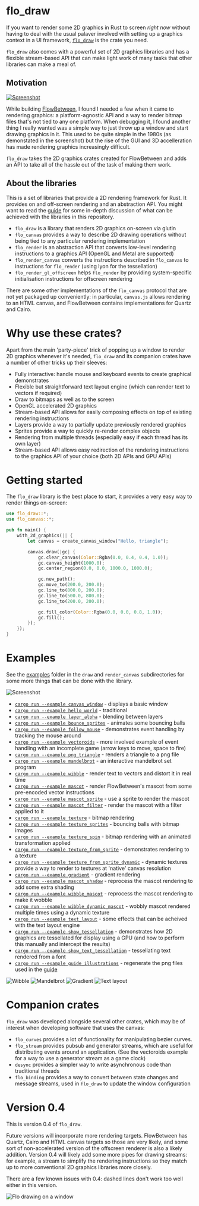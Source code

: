 # flo_draw

If you want to render some 2D graphics in Rust to screen *right now* without having to deal with the usual palaver involved with setting up 
a graphics context in a UI framework, [`flo_draw`](https://crates.io/crates/flo_draw) is the crate you need.

`flo_draw` also comes with a powerful set of 2D graphics libraries and has a flexible stream-based API that can make light work of many
tasks that other libraries can make a meal of.

## Motivation

[![Screenshot](./draw/images/beeb.png)](https://bbcmic.ro/#%7B%22v%22%3A1%2C%22program%22%3A%22MODE%200%5CnMOVE%20128%2C%20128%5CnMOVE%201280-128%2C%20128%5CnPLOT%2085%2C%201280%2F2%2C%201024-128%5CnA%24%20%3D%20GET%24%22%7D)

While building [FlowBetween](https://github.com/logicalshift/FlowBetween/), I found I needed a few when it came to rendering graphics:
a platform-agnostic API and a way to render bitmap files that's not tied to any one platform. When debugging it, I found another thing
I really wanted was a simple way to just throw up a window and start drawing graphics in it. This used to be quite simple in the 1980s
(as demonstated in the screenshot) but the rise of the GUI and 3D accelleration has made rendering graphics increasingly difficult.

`flo_draw` takes the 2D graphics crates created for FlowBetween and adds an API to take all of the hassle out of the task of making
them work.

## About the libraries

This is a set of libraries that provide a 2D rendering framework for Rust. It provides on and off-screen rendering and
an abstraction API. You might want to read the [guide](draw/GUIDE.md) for some in-depth discussion of what can be achieved
with the libraries in this repository.

* `flo_draw` is a library that renders 2D graphics on-screen via glutin
* `flo_canvas` provides a way to describe 2D drawing operations without being tied to any particular rendering implementation
* `flo_render` is an abstraction API that converts low-level rendering instructions to a graphics API (OpenGL and Metal are supported)
* `flo_render_canvas` converts the instructions described in `flo_canvas` to instructions for `flo_render` (using lyon for the tessellation)
* `flo_render_gl_offscreen` helps `flo_render` by providing system-specific initialisation instructions for offscreen rendering

There are some other implementations of the `flo_canvas` protocol that are not yet packaged up conveniently: in particular,
`canvas.js` allows rendering to an HTML canvas, and FlowBetween contains implementations for Quartz and Cairo.

# Why use these crates?

Apart from the main 'party-piece' trick of popping up a window to render 2D graphics whenever it's needed, `flo_draw` and its companion
crates have a number of other tricks up their sleeves:

* Fully interactive: handle mouse and keyboard events to create graphical demonstrates
* Flexible but straightforward text layout engine (which can render text to vectors if required)
* Draw to bitmaps as well as to the screen
* OpenGL accelerated 2D graphics
* Stream-based API allows for easily composing effects on top of existing rendering instructions
* Layers provide a way to partially update previously rendered graphics
* Sprites provide a way to quickly re-render complex objects
* Rendering from multiple threads (especially easy if each thread has its own layer)
* Stream-based API allows easy redirection of the rendering instructions to the graphics API of your choice (both 2D APIs and GPU APIs)

# Getting started

The `flo_draw` library is the best place to start, it provides a very easy way to render things on-screen:

```Rust
use flo_draw::*;
use flo_canvas::*;

pub fn main() {
    with_2d_graphics(|| {
        let canvas = create_canvas_window("Hello, triangle");

        canvas.draw(|gc| {
            gc.clear_canvas(Color::Rgba(0.0, 0.4, 0.4, 1.0));
            gc.canvas_height(1000.0);
            gc.center_region(0.0, 0.0, 1000.0, 1000.0);

            gc.new_path();
            gc.move_to(200.0, 200.0);
            gc.line_to(800.0, 200.0);
            gc.line_to(500.0, 800.0);
            gc.line_to(200.0, 200.0);

            gc.fill_color(Color::Rgba(0.0, 0.0, 0.8, 1.0));
            gc.fill();
        });
    });
}
```

# Examples

See the [examples](./draw/examples/) folder in the `draw` and `render_canvas` subdirectories for some more things that can be done with the library.

![Screenshot](./images/bounce.png)

* [`cargo run --example canvas_window`](./draw/examples/canvas_window.rs) - displays a basic window
* [`cargo run --example hello_world`](./draw/examples/hello_world.rs) - traditional
* [`cargo run --example layer_alpha`](./draw/examples/layer_alpha.rs) - blending between layers
* [`cargo run --example bounce_sprites`](./draw/examples/bounce_sprites.rs) - animates some bouncing balls
* [`cargo run --example follow_mouse`](./draw/examples/follow_mouse.rs) - demonstrates event handling by tracking the mouse around
* [`cargo run --example vectoroids`](./draw/examples/vectoroids.rs) - more involved example of event handling with an incomplete game (arrow keys to move, space to fire)
* [`cargo run --example png_triangle`](./render_canvas/examples/png_triangle.rs) - renders a triangle to a png file
* [`cargo run --example mandelbrot`](./draw/examples/mandelbrot.rs) - an interactive mandelbrot set program
* [`cargo run --example wibble`](./draw/examples/wibble.rs) - render text to vectors and distort it in real time
* [`cargo run --example mascot`](./draw/examples/mascot.rs) - render FlowBetween's mascot from some pre-encoded vector instructions
* [`cargo run --example mascot_sprite`](./draw/examples/mascot_sprite.rs) - use a sprite to render the mascot
* [`cargo run --example mascot_filter`](./draw/examples/mascot_filter.rs) - render the mascot with a filter applied to it
* [`cargo run --example texture`](./draw/examples/texture.rs) - bitmap rendering
* [`cargo run --example texture_sprites`](./draw/examples/texture_sprites.rs) - bouncing balls with bitmap images
* [`cargo run --example texture_spin`](./draw/examples/texture_spin.rs) - bitmap rendering with an animated transformation applied
* [`cargo run --example texture_from_sprite`](./draw/examples/texture_from_sprite.rs) - demonstrates rendering to a texture
* [`cargo run --example texture_from_sprite_dynamic`](./draw/examples/texture_from_sprite_dynamic.rs) - dynamic textures provide a way to render to textures at 'native' canvas resolution
* [`cargo run --example gradient`](./draw/examples/gradient.rs) - gradient rendering
* [`cargo run --example mascot_shadow`](./draw/examples/mascot_shadow.rs) - reprocess the mascot rendering to add some extra shading
* [`cargo run --example wibble_mascot`](./draw/examples/wibble_mascot.rs) - reprocess the mascot rendering to make it wobble
* [`cargo run --example wibble_dynamic_mascot`](./draw/examples/wibble_dynamic_mascot.rs) - wobbly mascot rendered multiple times using a dynamic texture
* [`cargo run --example text_layout`](./draw/examples/text_layout.rs) - some effects that can be acheived with the text layout engine
* [`cargo run --example show_tessellation`](./draw/examples/show_tessellation.rs) - demonstrates how 2D graphics are tessellated for display using a GPU (and how to perform this manually and intercept the results)
* [`cargo run --example show_text_tessellation`](./draw/examples/show_text_tessellation.rs) - tessellating text rendered from a font
* [`cargo run --example guide_illustrations`](./render_canvas/examples/guide_illustrations.rs) - regenerate the png files used in the [guide](./draw/GUIDE.md)

![Wibble](./images/wibble.png) ![Mandelbrot](./images/mandelbrot.png)
![Gradient](./images/gradient.png) ![Text layout](./images/textlayout.png)

# Companion crates

`flo_draw` was developed alongside several other crates, which may be of interest when developing software that uses the canvas:

* `flo_curves` provides a lot of functionality for manipulating bezier curves.
* `flo_stream` provides pubsub and generator streams, which are useful for distributing events around an application.
    (See the vectoroids example for a way to use a generator stream as a game clock)
* `desync` provides a simpler way to write asynchronous code than traditional threads
* `flo_binding` provides a way to convert between state changes and message streams, used in `flo_draw` to update the window configuration

# Version 0.4

This is version 0.4 of `flo_draw`.

Future versions will incorporate more rendering targets. FlowBetween has Quartz, Cairo and HTML canvas targets so those are very likely, and
some sort of non-accelerated version of the offscreen renderer is also a likely addition. Version 0.4 will likely add some more pipes for
drawing streams: for example, a stream to simplify the rendering instructions so they match up to more conventional 2D graphics libraries
more closely.

There are a few known issues with 0.4: dashed lines don't work too well either in this version.

![Flo drawing on a window](./images/flo_drawing_on_window_small.png)
